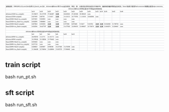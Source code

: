 <img src="https://github.com/Caiyun-AI/DCFormer/blob/lbb/pytorch/dcformer/img/dcformer%E5%92%8Cllama3%E5%8D%95%E6%AD%A5%E8%BF%90%E8%A1%8C%E6%97%B6%E9%97%B4%E5%AF%B9%E6%AF%94.png" width="2000">


## train script

bash run_pt.sh

## sft script

bash run_sft.sh
